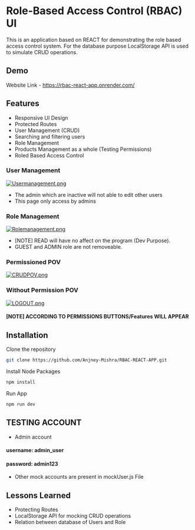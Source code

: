 
# Role-Based Access Control (RBAC) UI

This is an application based on REACT for demonstrating the role based access control system.
For the database purpose LocalStorage API is used to simulate CRUD operations.



## Demo

Website Link - https://rbac-react-app.onrender.com/


## Features

- Responsive UI Design
- Protected Routes
- User Management (CRUD)
- Searching and filtering users
- Role Management
- Products Management as a whole (Testing Permissions)
- Roled Based Access Control

### User Management
[![Usermanagement.png](https://i.postimg.cc/26Zs9fxH/Usermanagement.png)](https://postimg.cc/Kkmp4wwL)
- The admin which are inactive will not able to edit other users
- This page only access by admins

### Role Management
[![Rolemanagement.png](https://i.postimg.cc/g0nFRhLb/Rolemanagement.png)](https://postimg.cc/rdXP2K9f)
- [NOTE] READ will have no affect on the program (Dev Purpose).
- GUEST and ADMIN role are not removeable.

### Permissioned POV
[![CRUDPOV.png](https://i.postimg.cc/zvFHWvVK/CRUDPOV.png)](https://postimg.cc/dZD0cqRV)

### Without Permission POV
[![LOGOUT.png](https://i.postimg.cc/13jnDL5C/LOGOUT.png)](https://postimg.cc/CRbxgr8k)

#### [NOTE] ACCORDING TO PERMISSIONS BUTTONS/Features WILL APPEAR



## Installation

Clone the repository

```bash
git clone https://github.com/Anjney-Mishra/RBAC-REACT-APP.git
```
Install Node Packages
```bash
npm install
```
Run App
```bash
npm run dev
```

## TESTING ACCOUNT
- Admin account
#### username: admin_user
#### password: admin123

- Other mock accounts are present in mockUser.js File
## Lessons Learned

- Protecting Routes
- LocalStorage API for mocking CRUD operations
- Relation between database of Users and Role


